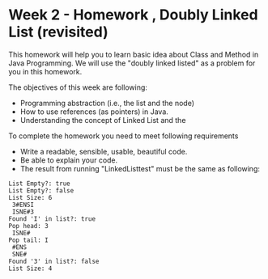 # Week 2 - Homework , Doubly Linked List (revisited)

This homework will help you to learn basic idea about Class and Method in Java Programming.
We will use the "doubly linked listed" as a problem for you in this homework.

The objectives of this week are following:
* Programming abstraction (i.e., the list and the node)
* How to use references (as pointers) in Java.
* Understanding the concept of Linked List and the

To complete the homework you need to meet following requirements
* Write a readable, sensible, usable, beautiful code.
* Be able to explain your code.
* The result from running "LinkedListtest" must be the same as following:

```
List Empty?: true
List Empty?: false
List Size: 6
 3#ENSI
 ISNE#3
Found 'I' in list?: true
Pop head: 3
 ISNE#
Pop tail: I
 #ENS
 SNE#
Found '3' in list?: false
List Size: 4
```
